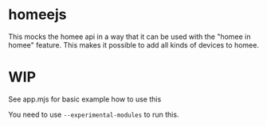 # homeejs
This mocks the homee api in a way that it can be used with the "homee in homee" feature. This makes it possible to add all kinds of devices to homee.

# WIP

See app.mjs for basic example how to use this

You need to use `--experimental-modules` to run this.
